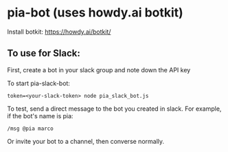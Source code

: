 # pia-bot (uses howdy.ai botkit)
Install botkit: https://howdy.ai/botkit/

## To use for Slack:
First, create a bot in your slack group and note down the API key

To start pia-slack-bot:

```
token=<your-slack-token> node pia_slack_bot.js
```

To test, send a direct message to the bot you created in slack. For example, if the bot's name is pia:
```
/msg @pia marco
```
Or invite your bot to a channel, then converse normally.
